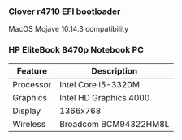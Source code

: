 ### Clover r4710 EFI bootloader
MacOS Mojave 10.14.3 compatibility

### HP EliteBook 8470p Notebook PC

| Feature | Description |
| ------- | ----------- |
| Processor | Intel Core i5-3320M |
| Graphics | Intel HD Graphics 4000 |
| Display | 1366x768 |
| Wireless | Broadcom BCM94322HM8L |
